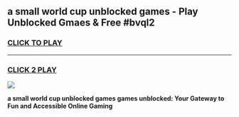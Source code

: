 
## a small world cup unblocked games - Play Unblocked Gmaes & Free #bvql2
<h3>
<a href="https://news.freeplayer.one?title=a_small_world_cup_unblocked_games&ref=03M">CLICK TO PLAY</a></h3>
<hr>

<h3>
<a href="https://news.freeplayer.one?title=a_small_world_cup_unblocked_games&ref=03M">CLICK 2 PLAY</a>
  
</h3>

<a href="https://news.freeplayer.one?title=a_small_world_cup_unblocked_games&ref=03M"><img src="https://clearcache.store/games.png"></a>


**a small world cup unblocked games games unblocked: Your Gateway to Fun and Accessible Online Gaming**
